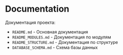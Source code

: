 # Documentation

Документация проекта:

- `README.md` - Основная документация
- `README_MODULES.md` - Документация по модулям
- `README_STRUCTURE.md` - Документация по структуре
- `DATABASE_SCHEMA.md` - Схема базы данных